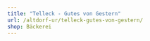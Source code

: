 ```yaml
---
title: "Telleck - Gutes von Gestern"
url: /altdorf-ur/telleck-gutes-von-gestern/
shop: Bäckerei
---
```

